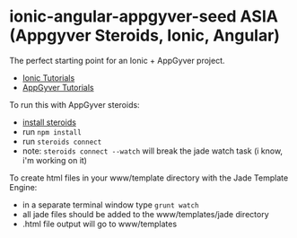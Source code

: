 ionic-angular-appgyver-seed
ASIA (Appgyver Steroids, Ionic, Angular)
==========================

The perfect starting point for an Ionic + AppGyver project.

- [Ionic Tutorials](http://ionicframework.com/tutorials/)
- [AppGyver Tutorials](http://academy.appgyver.com/courses/steroids)

To run this with AppGyver steroids:
* [install steroids](http://academy.appgyver.com/courses/2/lessons/32)
* run `npm install`
* run `steroids connect`
* note: `steroids connect --watch` will break the jade watch task (i know, i'm working on it)

To create html files in your www/template directory with the Jade Template Engine:
* in a separate terminal window type `grunt watch`
* all jade files should be added to the www/templates/jade directory
* .html file output will go to www/templates
